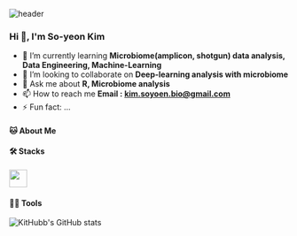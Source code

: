 <!--
**KitHubb/KitHubb** is a ✨ _special_ ✨ repository because its `README.md` (this file) appears on your GitHub profile.

Here are some ideas to get you started:

- 🔭 I’m currently working on ...
- 🌱 I’m currently learning ...
- 👯 I’m looking to collaborate on ...
- 🤔 I’m looking for help with ...
- 💬 Ask me about ...
- 📫 How to reach me: ...
- 😄 Pronouns: ...
- ⚡ Fun fact: ...


.md : https://dillinger.io/
Profile : https://pgmjun.tistory.com/21
Emoji : https://www.emojicopy.com/
Git hub readme stats : https://github.com/anuraghazra/github-readme-stats

프로파일 참고1 : https://ashish-kamboj.github.io/


-->


<!Header>
![header](https://capsule-render.vercel.app/api?type=waving&&color=gradient&&text=Hello!&textBg=I'm%So-yeon%Kim)


### Hi 👋, I'm So-yeon Kim

<!Introduce>
- 🌱 I’m currently learning **Microbiome(amplicon, shotgun) data analysis, Data Engineering, Machine-Learning**
- 👯 I’m looking to collaborate on **Deep-learning analysis with microbiome**
- 💬 Ask me about **R, Microbiome analysis**
- 📫 How to reach me **Email : kim.soyoen.bio@gmail.com**
- ⚡ Fun fact: ...
 

<!About Me>

#### 🐱 About Me
<!My Project>

<!Certificates>

<!Awards>


<!Languages 
: https://github.com/topics/github-language-statistics
: https://github.com/simple-icons/simple-icons -->

#### 🛠️ Stacks

<img height="32" width="32" src="https://cdn.simpleicons.org/simpleicons" />

#### 💪🏼 Tools


<!Github stats>
![KitHubb's GitHub stats](https://github-readme-stats.vercel.app/api?username=KitHubb&show_icons=true&bg_color=00000000)


